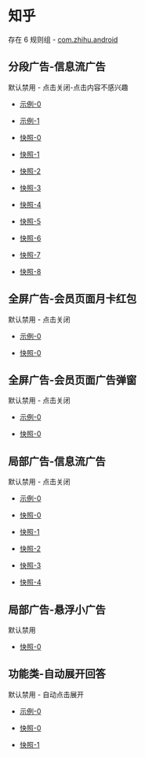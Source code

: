 # 知乎

存在 6 规则组 - [com.zhihu.android](/src/apps/com.zhihu.android.ts)

## 分段广告-信息流广告

默认禁用 - 点击关闭-点击内容不感兴趣

- [示例-0](https://m.gkd.li/57941037/f6498773-af55-4ba9-96fa-4c0597523d55)
- [示例-1](https://m.gkd.li/57941037/689c77eb-9026-44db-b22e-d890961a0ad6)

- [快照-0](https://i.gkd.li/import/13849671)
- [快照-1](https://i.gkd.li/import/12647525)
- [快照-2](https://i.gkd.li/import/14178516)
- [快照-3](https://i.gkd.li/import/13849442)
- [快照-4](https://i.gkd.li/import/14178979)
- [快照-5](https://i.gkd.li/import/14206988)
- [快照-6](https://i.gkd.li/import/14192451)
- [快照-7](https://i.gkd.li/import/14321041)
- [快照-8](https://i.gkd.li/import/13849689)

## 全屏广告-会员页面月卡红包

默认禁用 - 点击关闭

- [示例-0](https://m.gkd.li/57941037/335dee89-4b55-40f1-8316-b7b4f86a8ee6)

- [快照-0](https://i.gkd.li/import/12647421)

## 全屏广告-会员页面广告弹窗

默认禁用 - 点击关闭

- [示例-0](https://m.gkd.li/57941037/9eb78a95-c2dc-4a8b-9b86-f9d0fc0ed6fd)

- [快照-0](https://i.gkd.li/import/12707676)

## 局部广告-信息流广告

默认禁用 - 点击关闭

- [示例-0](https://m.gkd.li/57941037/0443d5cb-aa24-4447-afd7-58c5a09af835)

- [快照-0](https://i.gkd.li/import/14178980)
- [快照-1](https://i.gkd.li/import/14206949)
- [快照-2](https://i.gkd.li/import/14232195)
- [快照-3](https://i.gkd.li/import/14235024)
- [快照-4](https://i.gkd.li/import/14296163)

## 局部广告-悬浮小广告

默认禁用

- [快照-0](https://i.gkd.li/import/14296251)

## 功能类-自动展开回答

默认禁用 - 自动点击展开

- [示例-0](https://m.gkd.li/57941037/6f6e5fd0-98a8-4a92-be02-7f34e3c5b8bd)

- [快照-0](https://i.gkd.li/import/12647688)
- [快照-1](https://i.gkd.li/import/12707687)

